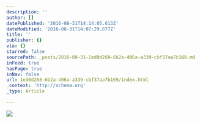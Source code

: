 ```yaml
---
description: ''
author: []
datePublished: '2016-08-31T14:14:05.613Z'
dateModified: '2016-08-31T14:07:29.877Z'
title: ''
publisher: {}
via: {}
starred: false
sourcePath: _posts/2016-08-31-1ed0d268-6b2a-406a-a339-cbf37aa7b169.md
inFeed: true
hasPage: true
inNav: false
url: 1ed0d268-6b2a-406a-a339-cbf37aa7b169/index.html
_context: 'http://schema.org'
_type: Article

---
```

![](https://the-grid-user-content.s3-us-west-2.amazonaws.com/0623dd98-6784-4706-9ef7-383e2485af39.jpg)